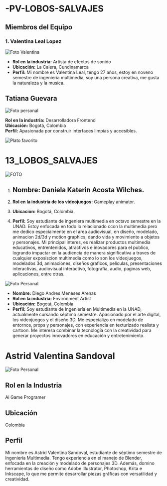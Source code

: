 # -PV-LOBOS-SALVAJES
## Miembros del Equipo

### 1. Valentina Leal Lopez
![Foto Valentina](/valentina/imgValentina.png)
- **Rol en la industria:** Artista de efectos de sonido
- **Ubicación:** La Calera, Cundinamarca
- **Perfil:** Mi nombre es Valentina Leal, tengo 27 años, estoy en noveno semestre de ingenieria multimedia, soy una persona creativa, me gusta la naturaleza y la musica.

## Tatiana Guevara

![Foto personal](tatiana/foto.jpg)

**Rol en la industria:** Desarrolladora Frontend  
**Ubicación:** Bogotá, Colombia  
**Perfil:** Apasionada por construir interfaces limpias y accesibles.  

![Plato favorito](tatiana/plato-favorito.jpg)
# 13_LOBOS_SALVAJES
![FOTO](Daniela/Foto_Daniela_Acosta.jpg)

1. ## Nombre: Daniela Katerin Acosta Wilches. 

2. **Rol en la industria de los videojuegos:** Gameplay animator. 

3. **Ubicacion:**  Bogotá, Colombia. 

4. **Perfil:**  Soy estudiante de ingeniera multimedia en octavo semestre en la UNAD. Estoy enfocada en todo lo relacionado ccon la multimedia pero me dedico especialmente en el area audiovisual, en diseño, modelado, animacion 2d/3d y motion graphics, dando vida y movimiento a objetos y personajes.  Mi principal interes, es realizar productos multimedia educativos, entrentenidos, atractivos e inovadores para el publico, logrando impactar en la audiencia de manera significativa a traves de cualquier exposiscion multimedia como lo son los videojuegos, modelados 3d, animaciones, diseños graficos, peliculas, presentaciones interactivas, audiovisual interactivo, fotografia, audio, paginas web, aplicaciones, entre otras.

![Foto Personal](./Diego/Foto_Diego_Meneses.jpg)  

- **Nombre:** Diego Andres Meneses Arenas  
- **Rol en la industria:** Environment Artist 
- **Ubicación:** Bogotá, Colombia  
- **Perfil:** Soy estudiante de Ingeniería en Multimedia en la UNAD, actualmente cursando séptimo semestre. Apasionado por el arte digital, los videojuegos y el diseño 3D. Me especializo en modelado de entornos, props y personajes, con experiencia en texturizado realista y cartoon. Me interesa combinar la tecnología con la creatividad para generar proyectos innovadores en educación y entretenimiento.  

# Astrid Valentina Sandoval

![Foto Personal](./Astrid%20Valentina%20Sandoval/Foto%20Astrid.jpg)

## Rol en la Industria
Ai Game Programer

## Ubicación
Colombia

## Perfil
Mi nombre es Astrid Valentina Sandoval, estudiante de séptimo semestre de Ingeniería Multimedia. 
Tengo experiencia en el manejo de Blender, enfocada en la creación y modelado de personajes 3D. Además, domino herramientas de diseño como Adobe Illustrator, Photoshop, Krita e Inkscape, lo que me permite desarrollar piezas gráficas con versatilidad y creatividad.
